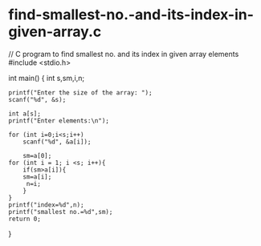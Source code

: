 # find-smallest-no.-and-its-index-in-given-array.c
// C program to find smallest no. and its index in given array elements
#include <stdio.h>

int main() {
    int s,sm,i,n;

    printf("Enter the size of the array: ");
    scanf("%d", &s);

    int a[s]; 
    printf("Enter elements:\n");
    
    for (int i=0;i<s;i++)
        scanf("%d", &a[i]);
        
        sm=a[0];
    for (int i = 1; i <s; i++){
        if(sm>a[i]){
        sm=a[i];
         n=i;
        }
    }
    printf("index=%d",n);
    printf("smallest no.=%d",sm);
    return 0;
}
